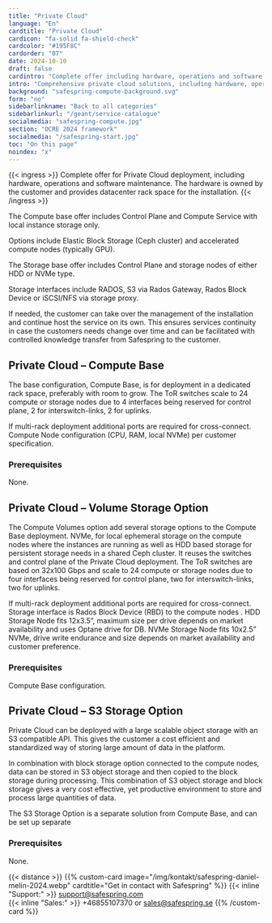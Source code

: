 ```yaml
---
title: "Private Cloud"
language: "En"
cardtitle: "Private Cloud"
cardicon: "fa-solid fa-shield-check"
cardcolor: "#195F8C"
cardorder: "07"
date: 2024-10-10
draft: false
cardintro: "Complete offer including hardware, operations and software maintenance."
intro: "Comprehensive private cloud solutions, including hardware, operations, and software maintenance, tailored for full control and scalability in dedicated customer-owned infrastructure."
background: "safespring-compute-background.svg"
form: "no"
sidebarlinkname: "Back to all categories"
sidebarlinkurl: "/geant/service-catalogue"
socialmedia: "safespring-compute.jpg"
section: "OCRE 2024 framework"
socialmedia: "/safespring-start.jpg"
toc: "On this page"
noindex: "x"
---
```


{{< ingress >}}
Complete offer for Private Cloud deployment, including hardware, operations and software maintenance. The hardware is owned by the customer and provides datacenter rack space for the installation. 
{{< /ingress >}}

The Compute base offer includes Control Plane and Compute Service with local instance storage only.

Options include Elastic Block Storage (Ceph cluster) and accelerated compute nodes (typically GPU).

The Storage base offer includes Control Plane and storage nodes of either HDD or NVMe type.

Storage interfaces include RADOS, S3 via Rados Gateway, Rados Block Device or iSCSI/NFS via storage proxy.

If needed, the customer can take over the management of the installation and continue host the service on its own. This ensures services continuity in case the customers needs change over time and can be facilitated with controlled knowledge transfer from Safespring to the customer.

## Private Cloud – Compute Base
The base configuration, Compute Base,  is for deployment in a dedicated rack space, preferably with room to grow. The ToR switches scale to 24 compute or storage nodes due to 4 interfaces being reserved for control plane, 2 for interswitch-links, 2 for uplinks. 

If multi-rack deployment additional ports are required for cross-connect. Compute Node configuration (CPU, RAM, local NVMe) per customer specification.

### Prerequisites
None.

## Private Cloud – Volume Storage Option
The Compute Volumes option add several storage options to the Compute Base deployment. NVMe, for local ephemeral storage on the compute nodes where the instances are running as well as HDD based storage for persistent storage needs in a shared Ceph cluster. It reuses the switches and control plane of the Private Cloud deployment. The ToR switches are based on 32x100 Gbps and scale to 24 compute or storage nodes due to four interfaces being reserved for control plane, two for interswitch-links, two for uplinks.

If multi-rack deployment additional ports are required for cross-connect. Storage interface is Rados Block Device (RBD) to the compute nodes . HDD Storage Node fits 12x3.5”, maximum size per drive depends on market availability and uses Optane drive for DB. NVMe Storage Node fits 10x2.5” NVMe, drive write endurance and size depends on market availability and customer preference.

### Prerequisites
Compute Base configuration.

## Private Cloud – S3 Storage Option
Private Cloud can be deployed with a large scalable object storage with an S3 compatible API. This gives the customer a cost efficient and standardized way of storing large amount of data in the platform. 

In combination with block storage option connected to the compute nodes, data can be stored in S3 object storage and then copied to the block storage during processing. This combination of S3 object storage and block storage gives a very cost effective, yet productive environment to store and process large quantities of data.

The S3 Storage Option is a separate solution from Compute Base, and can be set up separate

### Prerequisites
None.


{{< distance >}}
{{% custom-card image="/img/kontakt/safespring-daniel-melin-2024.webp" cardtitle="Get in contact with Safespring" %}}
{{< inline "Support:" >}} support@safespring.com  
{{< inline "Sales:" >}} +46855107370 or sales@safespring.se
{{% /custom-card %}}


